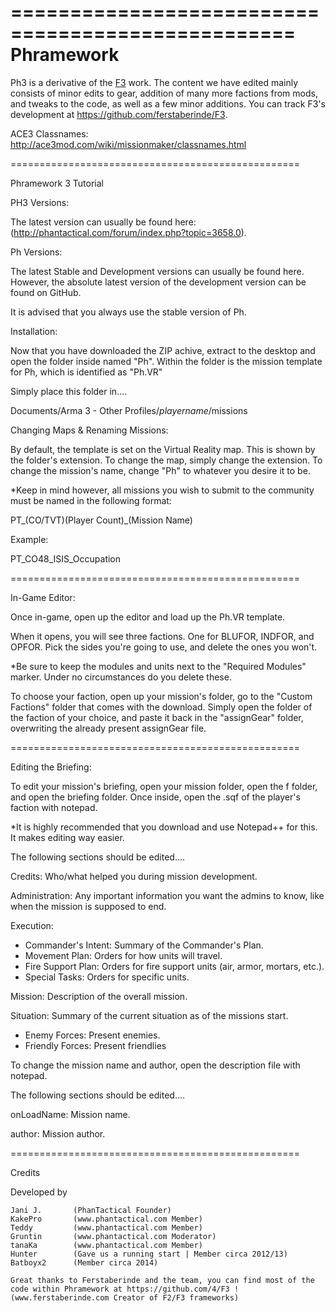 ==================================================
Phramework
==================================================

Ph3 is a derivative of the [F3](http://ferstaberinde.com/f3/en//index.php?title=Main_Page) work. The content we have edited mainly consists of minor edits to gear, addition of many more factions from mods, and tweaks to the code, as well as a few minor additions. You can track F3's development at https://github.com/ferstaberinde/F3. 

ACE3 Classnames: http://ace3mod.com/wiki/missionmaker/classnames.html

==================================================

Phramework 3 Tutorial

PH3 Versions:

The latest version can usually be found here: (http://phantactical.com/forum/index.php?topic=3658.0).

Ph Versions:

The latest Stable and Development versions can usually be found here. However, the absolute latest version of the development version can be found on GitHub.

It is advised that you always use the stable version of Ph.

Installation:

Now that you have downloaded the ZIP achive, extract to the desktop and open the folder inside named "Ph". Within the folder is the mission template for Ph, which is identified as "Ph.VR"

Simply place this folder in....

Documents/Arma 3 - Other Profiles/*playername*/missions

Changing Maps & Renaming Missions:

By default, the template is set on the Virtual Reality map. This is shown by the folder's extension. To change the map, simply change the extension. To change the mission's name, change "Ph" to whatever you desire it to be.

*Keep in mind however, all missions you wish to submit to the community must be named in the following format:

PT_(CO/TVT)(Player Count)_(Mission Name)

Example:

PT_CO48_ISIS_Occupation

==================================================

In-Game Editor:

Once in-game, open up the editor and load up the Ph.VR template.

When it opens, you will see three factions. One for BLUFOR, INDFOR, and OPFOR. Pick the sides you're going to use, and delete the ones you won't.

*Be sure to keep the modules and units next to the "Required Modules" marker. Under no circumstances do you delete these.

To choose your faction, open up your mission's folder, go to the "Custom Factions" folder that comes with the download. Simply open the folder of the faction of your choice, and paste it back in the "assignGear" folder, overwriting the already present assignGear file.

==================================================

Editing the Briefing:

To edit your mission's briefing, open your mission folder, open the f folder, and open the briefing folder. Once inside, open the .sqf of the player's faction with notepad.

*It is highly recommended that you download and use Notepad++ for this. It makes editing way easier.

The following sections should be edited....

Credits: Who/what helped you during mission development.

Administration: Any important information you want the admins to know, like when the mission is supposed to end.

Execution:
- Commander's Intent: Summary of the Commander's Plan.
- Movement Plan: Orders for how units will travel.
- Fire Support Plan: Orders for fire support units (air, armor, mortars, etc.).
- Special Tasks: Orders for specific units.

Mission: Description of the overall mission.

Situation: Summary of the current situation as of the missions start.
- Enemy Forces: Present enemies.
- Friendly Forces: Present friendlies

To change the mission name and author, open the description file with notepad.

The following sections should be edited....

onLoadName: Mission name.

author: Mission author.

==================================================

Credits


Developed by
   
	Jani J.       (PhanTactical Founder)
	KakePro       (www.phantactical.com Member)
	Teddy         (www.phantactical.com Member)
	Gruntin       (www.phantactical.com Moderator)
	tanaKa        (www.phantactical.com Member)	
	Hunter        (Gave us a running start | Member circa 2012/13)	
	Batboyx2      (Member circa 2014)
	
	Great thanks to Ferstaberinde and the team, you can find most of the code within Phramework at https://github.com/4/F3 ! (www.ferstaberinde.com Creator of F2/F3 frameworks)
